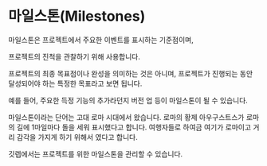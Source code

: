 # 마일스톤(Milestones)

마일스톤은 프로젝트에서 주요한 이벤트를 표시하는 기준점이며,

프로젝트의 진척을 관찰하기 위해 사용합니다.

프로젝트의 최종 목표점이나 완성을 의미하는 것은 아니며, 
프로젝트가 진행되는 동안 달성되어야 하는 특정한 목표라고 보면 됩니다.

예를 들어, 주요한 득정 기능의 추가라던지 버전 업 등이 마일스톤이 될 수 있습니다.

마일스톤이라는 단어는 고대 로마 시대에서 왔습니다.
로마의 황제 아우구스트스가 로마의 길에 1마일마다 돌을 세워 표시했다고 합니다.
여행자들로 하여금 여기가 로마이고 거리 감각을 가지게 하기 위해서 였다고 합니다.

깃렙에서는 프로젝트를 위한 마일스톤을 관리할 수 있습니다.